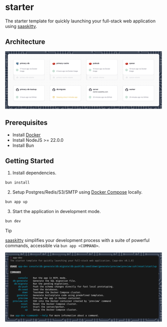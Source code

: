 # starter

The starter template for quickly launching your full-stack web application using [saaskitty](https://saaskitty.com).

## Architecture

![alt text](.github/images/architecture.png)

## Prerequisites

- Install [Docker](https://www.docker.com/products/docker-desktop/)
- Install NodeJS >= 22.0.0
- Install Bun

## Getting Started

1. Install dependencies.

```sh
bun install
```

2. Setup Postgres/Redis/S3/SMTP using [Docker Compose](https://docs.docker.com/compose/) locally.

```sh
bun app up
```

3. Start the application in development mode.

```sh
bun dev
```

> [!TIP]
> [saaskitty](https://saaskitty.com) simplifies your development process with a suite of powerful commands, accessible via `bun app <COMMAND>`.
>
> ![alt text](.github/images/commands.png)
